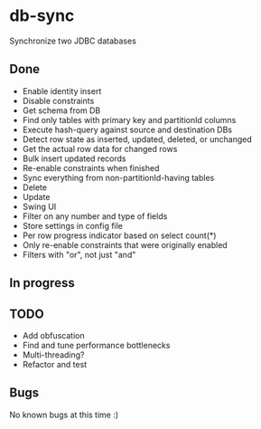 db-sync
=======

Synchronize two JDBC databases


Done
----
* Enable identity insert
* Disable constraints
* Get schema from DB
* Find only tables with primary key and partitionId columns
* Execute hash-query against source and destination DBs
* Detect row state as inserted, updated, deleted, or unchanged
* Get the actual row data for changed rows
* Bulk insert updated records
* Re-enable constraints when finished
* Sync everything from non-partitionId-having tables
* Delete
* Update
* Swing UI
* Filter on any number and type of fields
* Store settings in config file
* Per row progress indicator based on select count(*)
* Only re-enable constraints that were originally enabled
* Filters with "or", not just "and"

In progress
-----------

TODO
----
* Add obfuscation
* Find and tune performance bottlenecks
* Multi-threading?
* Refactor and test

Bugs
----
No known bugs at this time :)